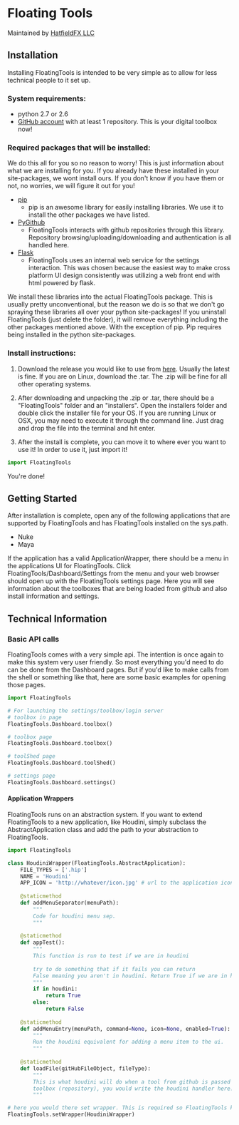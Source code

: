 # Floating Tools

Maintained by [HatfieldFX LLC](http://www.hatfieldfx.com/)

## Installation

Installing FloatingTools is intended to be very simple as to allow for less technical people to it set up.

### System requirements:
 - python 2.7 or 2.6
 - [GitHub account](https://github.com/) with at least 1 repository. This is your digital toolbox now!

### Required packages that will be installed:
We do this all for you so no reason to worry! This is just information about what we are installing for you.
If you already have these installed in your site-packages, we wont install ours. If you don't know if you have them or 
not, no worries, we will figure it out for you!

 - [pip](https://pip.pypa.io/en/stable/)
    - pip is an awesome library for easily installing libraries. We use it to install the other packages we have listed.
 - [PyGithub](http://pygithub.readthedocs.io/en/latest/introduction.html)
    - FloatingTools interacts with github repositories through this library. Repository browsing/uploading/downloading 
    and authentication is all handled here. 
 - [Flask](http://flask.pocoo.org/docs/0.12/)
    - FloatingTools uses an internal web service for the settings interaction. This was chosen because the easiest
    way to make cross platform UI design consistently was utilizing a web front end with html powered by flask.
    
We install these libraries into the actual FloatingTools package. This is usually pretty unconventional, but the reason
we do is so that we don't go spraying these libraries all over your python site-packages! If you uninstall FloatingTools 
(just delete the folder), it will remove everything including the other packages mentioned above. With the exception of pip. 
Pip requires being installed in the python site-packages.

### Install instructions:
1. Download the release you would like to use from [here](https://github.com/aldmbmtl/FloatingTools/releases). 
Usually the latest is fine. If you are on Linux, download the .tar. The .zip will be fine for all other operating systems. 

2. After downloading and unpacking the .zip or .tar, there should be a "FloatingTools" folder and an "installers". Open 
the installers folder and double click the installer file for your OS. If you are running Linux or OSX, you may need to
execute it through the command line. Just drag and drop the file into the terminal and hit enter.

3. After the install is complete, you can move it to where ever you want to use it! In order to use it, just import it! 
```python
import FloatingTools
```
You're done!

Getting Started
-
After installation is complete, open any of the following applications that are supported by FloatingTools and has 
FloatingTools installed on the sys.path.
 + Nuke
 + Maya

If the application has a valid ApplicationWrapper, there should be a menu in the applications UI for FloatingTools. 
Click FloatingTools/Dashboard/Settings from the menu and your web browser should open up with the FloatingTools settings
page. Here you will see information about the toolboxes that are being loaded from github and also install information 
and settings.

## Technical Information

### Basic API calls
FloatingTools comes with a very simple api. The intention is once again to make this system very user friendly. So most
everything you'd need to do can be done from the Dashboard pages. But if you'd like to make calls from the shell or 
something like that, here are some basic examples for opening those pages. 
```python
import FloatingTools

# For launching the settings/toolbox/login server
# toolbox in page
FloatingTools.Dashboard.toolbox()

# toolbox page
FloatingTools.Dashboard.toolbox()

# toolShed page
FloatingTools.Dashboard.toolShed()

# settings page
FloatingTools.Dashboard.settings()
```

#### Application Wrappers
FloatingTools runs on an abstraction system. If you want to extend FloatingTools to a new application, like Houdini, 
simply subclass the AbstractApplication class and add the path to your abstraction to FloatingTools. 
 
```python
import FloatingTools

class HoudiniWrapper(FloatingTools.AbstractApplication):
    FILE_TYPES = ['.hip']
    NAME = 'Houdini'
    APP_ICON = 'http://whatever/icon.jpg' # url to the application icon.
    
    @staticmethod
    def addMenuSeparator(menuPath):
        """
        Code for houdini menu sep.
        """
        
    @staticmethod
    def appTest():
        """
        This function is run to test if we are in houdini
        
        try to do something that if it fails you can return 
        False meaning you aren't in houdini. Return True if we are in houdini 
        """
        if in houdini:
            return True
        else:
            return False
        
    @staticmethod
    def addMenuEntry(menuPath, command=None, icon=None, enabled=True):
        """
        Run the houdini equivalent for adding a menu item to the ui.
        """
        
    @staticmethod
    def loadFile(gitHubFileObject, fileType):
        """
        This is what houdini will do when a tool from github is passed to it. So if the file is a python script in the
        toolbox (repository), you would write the houdini handler here. 
        """

# here you would there set wrapper. This is required so FloatingTools know which wrapper it needs to use.
FloatingTools.setWrapper(HoudiniWrapper)
```



